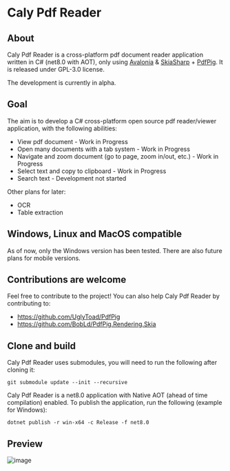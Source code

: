 # Caly Pdf Reader
## About
Caly Pdf Reader is a cross-platform pdf document reader application written in C# (net8.0 with AOT), only using [Avalonia](https://github.com/AvaloniaUI/Avalonia) & [SkiaSharp](https://github.com/mono/SkiaSharp) + [PdfPig](https://github.com/UglyToad/PdfPig). It is released under GPL-3.0 license.

The development is currently in alpha.

## Goal
The aim is to develop a C# cross-platform open source pdf reader/viewer application, with the following abilities:
- View pdf document - Work in Progress
- Open many documents with a tab system - Work in Progress
- Navigate and zoom document (go to page, zoom in/out, etc.) - Work in Progress
- Select text and copy to clipboard - Work in Progress
- Search text - Development not started

Other plans for later:
- OCR
- Table extraction


## Windows, Linux and MacOS compatible
As of now, only the Windows version has been tested. There are also future plans for mobile versions.

## Contributions are welcome
Feel free to contribute to the project! You can also help Caly Pdf Reader by contributing to:
- https://github.com/UglyToad/PdfPig
- https://github.com/BobLd/PdfPig.Rendering.Skia

## Clone and build
Caly Pdf Reader uses submodules, you will need to run the following after cloning it:
```
git submodule update --init --recursive
```

Caly Pdf Reader is a net8.0 application with Native AOT (ahead of time compilation) enabled. To publish the application, run the following (example for Windows):
```
dotnet publish -r win-x64 -c Release -f net8.0
```

## Preview
![image](https://github.com/BobLd/Caly/assets/38405645/b7511f10-8f18-4249-829e-923b79bad219)

